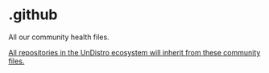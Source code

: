 # .github
All our community health files.

[All repositories in the UnDistro ecosystem will inherit from these community files.](https://help.github.com/en/articles/creating-a-default-community-health-file-for-your-organization)
